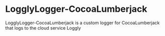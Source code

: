 LogglyLogger-CocoaLumberjack
============================

LogglyLogger-CocoaLumberjack is a custom logger for CocoaLumberjack that logs to the cloud service Loggly
